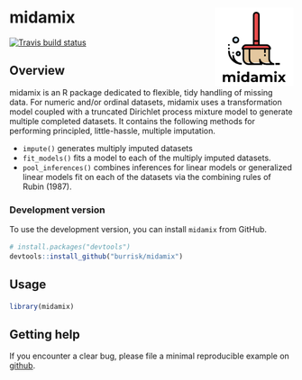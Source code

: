 
<!-- README.md is generated from README.Rmd. Please edit that file -->

# midamix <a href='https://github.com/burrisk/midamix'><img src='man/figures/logo.png' align="right" height="139" /></a>

<!-- badges: start -->

[![Travis build
status](https://travis-ci.org/burrisk/midamix.svg?branch=master)](https://travis-ci.org/burrisk/midamix)
<!-- badges: end -->

## Overview

midamix is an R package dedicated to flexible, tidy handling of missing
data. For numeric and/or ordinal datasets, midamix uses a transformation
model coupled with a truncated Dirichlet process mixture model to
generate multiple completed datasets. It contains the following methods
for performing principled, little-hassle, multiple imputation.

  - `impute()` generates multiply imputed datasets
  - `fit_models()` fits a model to each of the multiply imputed
    datasets.
  - `pool_inferences()` combines inferences for linear models or
    generalized linear models fit on each of the datasets via the
    combining rules of Rubin (1987).

### Development version

To use the development version, you can install `midamix` from GitHub.

``` r
# install.packages("devtools")
devtools::install_github("burrisk/midamix")
```

## Usage

``` r
library(midamix)
```

## Getting help

If you encounter a clear bug, please file a minimal reproducible example
on [github](https://github.com/burrisk/midamix/issues).
